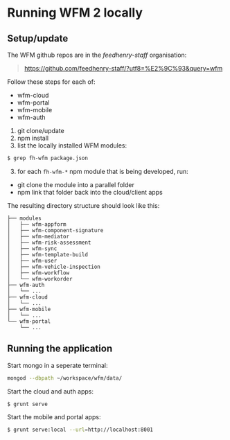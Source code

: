 # Running WFM 2 locally

## Setup/update
The WFM github repos are in the _feedhenry-staff_ organisation:
> https://github.com/feedhenry-staff/?utf8=%E2%9C%93&query=wfm

Follow these steps for each of:
* wfm-cloud
* wfm-portal
* wfm-mobile
* wfm-auth


1. git clone/update
2. npm install
3. list the locally installed WFM modules:
  ```bash
  $ grep fh-wfm package.json
  ```
3. for each `fh-wfm-*` npm module that is being developed, run:
  * git clone the module into a parallel folder
  * npm link that folder back into the cloud/client apps

The resulting directory structure should look like this:
```
├── modules
│   ├── wfm-appform
│   ├── wfm-component-signature
│   ├── wfm-mediator
│   ├── wfm-risk-assessment
│   ├── wfm-sync
│   ├── wfm-template-build
│   ├── wfm-user
│   ├── wfm-vehicle-inspection
│   ├── wfm-workflow
│   └── wfm-workorder
├── wfm-auth
│   └── ...
├── wfm-cloud
│   └── ...
├── wfm-mobile
│   └── ...
└── wfm-portal
    └── ...
```

## Running the application
Start mongo in a seperate terminal:
```bash
mongod --dbpath ~/workspace/wfm/data/
```

Start the cloud and auth apps:
```bash
$ grunt serve
```

Start the mobile and portal apps:
```bash
$ grunt serve:local --url=http://localhost:8001
```
